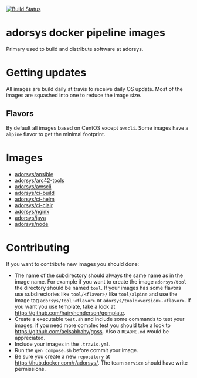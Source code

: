 [![Build Status](https://img.shields.io/travis/adorsys/dockerhub-pipeline-images/master.svg?longCache=true&style=flat-square)](https://travis-ci.org/adorsys/dockerhub-pipeline-images)

# adorsys docker pipeline images

Primary used to build and distribute software at adorsys.

# Getting updates

All images are build daily at travis to receive daily OS update. Most of the images are squashed into one to
reduce the image size. 

## Flavors

By default all images based on CentOS except `awscli`. Some images have a `alpine` flavor to get the minimal footprint.

# Images

* [adorsys/ansible](ansible/README.md)
* [adorsys/arc42-tools](arc42-tools/README.md)
* [adorsys/awscli](awscli/README.md)
* [adorsys/ci-build](ci-build/README.md)
* [adorsys/ci-helm](ci-helm/README.md)
* [adorsys/ci-clair](ci-clair/README.md)
* [adorsys/nginx](nginx/README.md)
* [adorsys/java](java/README.md)
* [adorsys/node](node/README.md)


# Contributing

If you want to contribute new images you should done:
* The name of the subdirectory should always the same name as in the image name. For example if you want to create the
  image `adorsys/tool` the directory should be named `tool`. If your images has some flavors use subdirectories like
  `tool/<flavor>/` like `tool/alpine` and use the image tag `adorsys/tool:<flavor>` or `adorsys/tool:<version>-<flavor>`. 
  If you want you use template, take a look at https://github.com/hairyhenderson/gomplate.
* Create a executable `test.sh` and include some commands to test your images.
  if you need more complex test you should take a look to https://github.com/aelsabbahy/goss. Also a `README.md` would 
  be appreciated.
* Include your images in the `.travis.yml`. 
* Run the `gen_compose.sh` before commit your image.
* Be sure you create a new `repository` at https://hub.docker.com/r/adorsys/. The team `service` should have write
  permissions.
